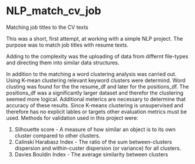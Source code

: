 # NLP_match_cv_job
Matching job titles to the CV texts


This was a short, first attempt, at working with a simple NLP project.
The purpose was to match job titles with resume texts. 

Adding to the complexity was the uploading of data from differnt file-types and directing them into similar data structures.

In addition to the matching a word clustering analysis was carried out.
Using K-mean clustering relevant keyword clusters were determind. 
Word clusting was found for the the resume_df and later for the positions_df. 
The positions_df was a significantly larger dataset and therefor the clustering seemed more logical. 
Additional meterics are necessary to determine that accuracy of these results. 
Since K-means clustering is unsupervised and therefore has no explicit lables or targets other evaluation metrics must be used.
Methods for validation used in this project were:
1. Silhouette score - A measure of how similar an object is to its own cluster compared to other clusters.
2. Calinski Harabasz Index - The ratio of the sum between-clusters dispersion and within-custer dispersion (or variance) for all clusters.
3. Davies Bouldin Index - The average similarity between clusters

